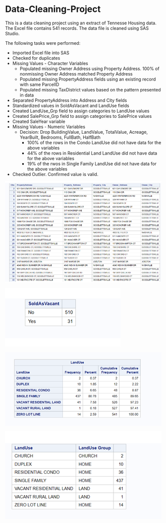 # Data-Cleaning-Project

This is a data cleaning project using an extract of Tennesse Housing data. The Excel file contains 541 records. The data file is cleaned using SAS Studio.

The following tasks were performed:
- Imported Excel file into SAS
- Checked for duplicates
- Missing Values - Character Variables
  - Populated missing Owner Address using Property Address. 100% of nonmissing Owner Address matched Property Address
  - Populated missing PropertyAddress fields using an existing record with same ParcelID
  - Populated missing TaxDistrict values based on the pattern presented in data
- Separated PropertyAddress into Address and City fields
- Standardized values in SoldAsVacant and LandUse fields
- Created LandUse_Grp field to assign categories to LandUse values
- Created SalePrice_Grp field to assign categories to SalePrice values
- Created SaleYear variable
- Missing Values - Numeric Variables
  - Decision: Drop BuildingValue, LandValue, TotalValue, Acreage, YearBuilt, Bedrooms, FullBath, HalfBath
    - 100% of the rows in the Condo LandUse did not have data for the above variables
    - 44% of the rows in Residential Land LandUse did not have data for the above variables
    - 19% of the rwos in Single Family LandUse did not have data for the above variables
- Checked Outlier.  Confirmed value is valid.

![](https://github.com/Sarah269/Data-Cleaning-Project/blob/main/PropertyAddressSplit.png)



![](https://github.com/Sarah269/Data-Cleaning-Project/blob/main/SoldAsVacant%20Standardization.png)

![](https://github.com/Sarah269/Data-Cleaning-Project/blob/main/LandUse%20Standardization.png) 

![](https://github.com/Sarah269/Data-Cleaning-Project/blob/main/LandUse_LandUseGrp.png)
